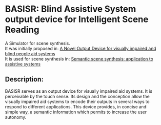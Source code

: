 # BASISR: Blind Assistive System output device for Intelligent Scene Reading
A Simulator for scene synthesis.  
It was initially proposed in: [A Novel Output Device for visually impaired and blind people aid systems](https://www.researchgate.net/publication/339213377_A_Novel_Output_Device_for_visually_impaired_and_blind_people's_aid_systems)  
  It is used for scene synthesis in: 
  [Semantic scene synthesis: application to assistive systems](https://link.springer.com/article/10.1007/s00371-021-02147-w)
## Description:
BASISR serves as an output device for visually impaired aid systems. It is perceivable by the touch sense. Its design and the 
conception allow the visually impaired aid systems to encode their outputs in several ways to respond to different applications. 
This device provides, in concise and simple way, a semantic information which permits to increase the user autonomy.

